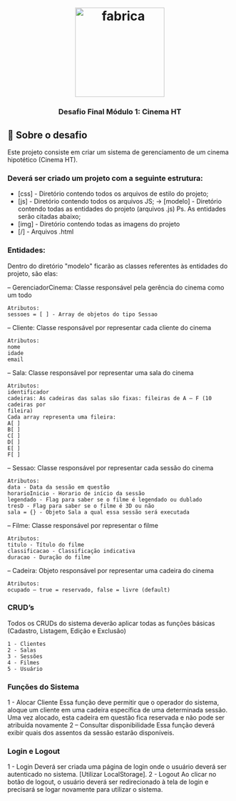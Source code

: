 <h1 align="center">
    <img alt="fabrica" src="https://doity.com.br/media/doity/parceiros/11133_parceiro.png" width="200px" />
</h1>

<h3 align="center">
  Desafio Final Módulo 1: Cinema HT
</h3>

## 🎥 Sobre o desafio

Este projeto consiste em criar um sistema de gerenciamento de um cinema hipotético (Cinema HT).

### Deverá ser criado um projeto com a seguinte estrutura:

- [css] - Diretório contendo todos os arquivos de estilo do projeto;
- [js] - Diretório contendo todos os arquivos JS;
 -> [modelo] - Diretório contendo todas as entidades do projeto (arquivos .js) Ps. As entidades serão
citadas abaixo;
- [img] - Diretório contendo todas as imagens do projeto
- [/] - Arquivos .html

### Entidades:

Dentro do diretório "modelo" ficarão as classes referentes às entidades do projeto, são elas:

– GerenciadorCinema: Classe responsável pela gerência do cinema como um todo
```
Atributos:
sessoes = [ ] - Array de objetos do tipo Sessao
```

– Cliente: Classe responsável por representar cada cliente do cinema
```
Atributos:
nome
idade
email
```

– Sala: Classe responsável por representar uma sala do cinema
```
Atributos:
identificador
cadeiras: As cadeiras das salas são fixas: fileiras de A – F (10 cadeiras por
fileira)
Cada array representa uma fileira:
A[ ]
B[ ]
C[ ]
D[ ]
E[ ]
F[ ]
```

– Sessao: Classe responsável por representar cada sessão do cinema
```
Atributos:
data - Data da sessão em questão
horarioInicio - Horario de início da sessão
legendado - Flag para saber se o filme é legendado ou dublado
tresD - Flag para saber se o filme é 3D ou não
sala = {} - Objeto Sala a qual essa sessão será executada
```

– Filme: Classe responsável por representar o filme
```
Atributos:
titulo - Título do filme
classificacao - Classificação indicativa
duracao - Duração do filme
```

– Cadeira: Objeto responsável por representar uma cadeira do cinema
```
Atributos:
ocupado – true = reservado, false = livre (default)
```

### CRUD’s

Todos os CRUDs do sistema deverão aplicar todas as funções básicas (Cadastro, Listagem, Edição e
Exclusão)
```
1 - Clientes
2 - Salas
3 - Sessões
4 - Filmes
5 - Usuário
```

### Funções do Sistema

1 - Alocar Cliente
Essa função deve permitir que o operador do sistema, aloque um cliente em uma cadeira específica
de uma determinada sessão. Uma vez alocado, esta cadeira em questão fica reservada e não pode ser atribuída
novamente
2 – Consultar disponibilidade
Essa função deverá exibir quais dos assentos da sessão estarão disponíveis.

### Login e Logout

1 - Login
Deverá ser criada uma página de login onde o usuário deverá ser autenticado no sistema. [Utilizar
LocalStorage].
2 - Logout
Ao clicar no botão de logout, o usuário deverá ser redirecionado à tela de login e precisará se logar
novamente para utilizar o sistema.
